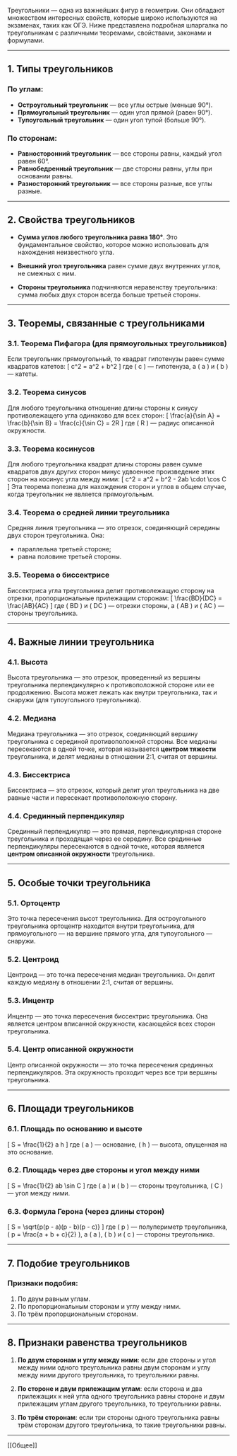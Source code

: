 Треугольники — одна из важнейших фигур в геометрии. Они обладают множеством интересных свойств, которые широко используются на экзаменах, таких как ОГЭ. Ниже представлена подробная шпаргалка по треугольникам с различными теоремами, свойствами, законами и формулами.

---

## 1. **Типы треугольников**

### По углам:
- **Остроугольный треугольник** — все углы острые (меньше 90°).
- **Прямоугольный треугольник** — один угол прямой (равен 90°).
- **Тупоугольный треугольник** — один угол тупой (больше 90°).

### По сторонам:
- **Равносторонний треугольник** — все стороны равны, каждый угол равен 60°.
- **Равнобедренный треугольник** — две стороны равны, углы при основании равны.
- **Разносторонний треугольник** — все стороны разные, все углы разные.

---

## 2. **Свойства треугольников**

- **Сумма углов любого треугольника равна 180°**. Это фундаментальное свойство, которое можно использовать для нахождения неизвестного угла.
  
- **Внешний угол треугольника** равен сумме двух внутренних углов, не смежных с ним.
  
- **Стороны треугольника** подчиняются неравенству треугольника: сумма любых двух сторон всегда больше третьей стороны.

---

## 3. **Теоремы, связанные с треугольниками**

### 3.1. **Теорема Пифагора** (для прямоугольных треугольников)
Если треугольник прямоугольный, то квадрат гипотенузы равен сумме квадратов катетов:
\[ c^2 = a^2 + b^2 \]
где \( c \) — гипотенуза, а \( a \) и \( b \) — катеты.

### 3.2. **Теорема синусов**
Для любого треугольника отношение длины стороны к синусу противолежащего угла одинаково для всех сторон:
\[ \frac{a}{\sin A} = \frac{b}{\sin B} = \frac{c}{\sin C} = 2R \]
где \( R \) — радиус описанной окружности.

### 3.3. **Теорема косинусов**
Для любого треугольника квадрат длины стороны равен сумме квадратов двух других сторон минус удвоенное произведение этих сторон на косинус угла между ними:
\[ c^2 = a^2 + b^2 - 2ab \cdot \cos C \]
Эта теорема полезна для нахождения сторон и углов в общем случае, когда треугольник не является прямоугольным.

### 3.4. **Теорема о средней линии треугольника**
Средняя линия треугольника — это отрезок, соединяющий середины двух сторон треугольника. Она:
- параллельна третьей стороне;
- равна половине третьей стороны.

### 3.5. **Теорема о биссектрисе**
Биссектриса угла треугольника делит противолежащую сторону на отрезки, пропорциональные прилежащим сторонам:
\[ \frac{BD}{DC} = \frac{AB}{AC} \]
где \( BD \) и \( DC \) — отрезки стороны, а \( AB \) и \( AC \) — стороны треугольника.

---

## 4. **Важные линии треугольника**

### 4.1. **Высота**
Высота треугольника — это отрезок, проведенный из вершины треугольника перпендикулярно к противоположной стороне или ее продолжению. Высота может лежать как внутри треугольника, так и снаружи (для тупоугольного треугольника).

### 4.2. **Медиана**
Медиана треугольника — это отрезок, соединяющий вершину треугольника с серединой противоположной стороны. Все медианы пересекаются в одной точке, которая называется **центром тяжести** треугольника, и делят медианы в отношении 2:1, считая от вершины.

### 4.3. **Биссектриса**
Биссектриса — это отрезок, который делит угол треугольника на две равные части и пересекает противоположную сторону.

### 4.4. **Срединный перпендикуляр**
Срединный перпендикуляр — это прямая, перпендикулярная стороне треугольника и проходящая через ее середину. Все срединные перпендикуляры пересекаются в одной точке, которая является **центром описанной окружности** треугольника.

---

## 5. **Особые точки треугольника**

### 5.1. **Ортоцентр**
Это точка пересечения высот треугольника. Для остроугольного треугольника ортоцентр находится внутри треугольника, для прямоугольного — на вершине прямого угла, для тупоугольного — снаружи.

### 5.2. **Центроид**
Центроид — это точка пересечения медиан треугольника. Он делит каждую медиану в отношении 2:1, считая от вершины.

### 5.3. **Инцентр**
Инцентр — это точка пересечения биссектрис треугольника. Она является центром вписанной окружности, касающейся всех сторон треугольника.

### 5.4. **Центр описанной окружности**
Центр описанной окружности — это точка пересечения срединных перпендикуляров. Эта окружность проходит через все три вершины треугольника.

---

## 6. **Площади треугольников**

### 6.1. **Площадь по основанию и высоте**
\[ S = \frac{1}{2} a h \]
где \( a \) — основание, \( h \) — высота, опущенная на это основание.

### 6.2. **Площадь через две стороны и угол между ними**
\[ S = \frac{1}{2} ab \sin C \]
где \( a \) и \( b \) — стороны треугольника, \( C \) — угол между ними.

### 6.3. **Формула Герона** (через длины сторон)
\[ S = \sqrt{p(p - a)(p - b)(p - c)} \]
где \( p \) — полупериметр треугольника, \( p = \frac{a + b + c}{2} \), а \( a \), \( b \) и \( c \) — стороны треугольника.

---

## 7. **Подобие треугольников**

### Признаки подобия:
1. По двум равным углам.
2. По пропорциональным сторонам и углу между ними.
3. По трём пропорциональным сторонам.

---

## 8. **Признаки равенства треугольников**

1. **По двум сторонам и углу между ними**: если две стороны и угол между ними одного треугольника равны двум сторонам и углу между ними другого треугольника, то треугольники равны.
  
2. **По стороне и двум прилежащим углам**: если сторона и два прилежащих к ней угла одного треугольника равны стороне и двум прилежащим углам другого треугольника, то треугольники равны.

3. **По трём сторонам**: если три стороны одного треугольника равны трём сторонам другого треугольника, то такие треугольники равны.

---
[[Общее]]